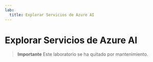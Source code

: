 ```yaml
---
lab:
  title: Explorar Servicios de Azure AI
---
```


# Explorar Servicios de Azure AI

>**Importante** Este laboratorio se ha quitado por mantenimiento. 

